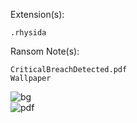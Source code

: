 Extension(s): 
```
.rhysida
```
Ransom Note(s): 
```
CriticalBreachDetected.pdf
Wallpaper
```
![bg](https://github.com/user-attachments/assets/d4271890-cf9a-4270-afee-3555aebd57ab)  
![pdf](https://github.com/user-attachments/assets/5252e28d-1555-4b9f-9af5-68da922709ea)  
